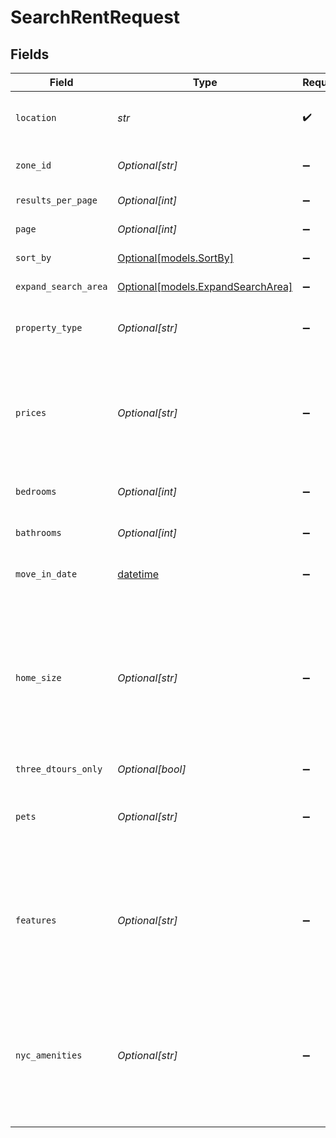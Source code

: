 # SearchRentRequest


## Fields

| Field                                                                                                                                                                                                                                                                                                                | Type                                                                                                                                                                                                                                                                                                                 | Required                                                                                                                                                                                                                                                                                                             | Description                                                                                                                                                                                                                                                                                                          |
| -------------------------------------------------------------------------------------------------------------------------------------------------------------------------------------------------------------------------------------------------------------------------------------------------------------------- | -------------------------------------------------------------------------------------------------------------------------------------------------------------------------------------------------------------------------------------------------------------------------------------------------------------------- | -------------------------------------------------------------------------------------------------------------------------------------------------------------------------------------------------------------------------------------------------------------------------------------------------------------------- | -------------------------------------------------------------------------------------------------------------------------------------------------------------------------------------------------------------------------------------------------------------------------------------------------------------------- |
| `location`                                                                                                                                                                                                                                                                                                           | *str*                                                                                                                                                                                                                                                                                                                | :heavy_check_mark:                                                                                                                                                                                                                                                                                                   | Location can be retrieved from /properties/auto-complete endpoint (data->autocomplete->id).<br/>Example: city:New York, NY<br/>                                                                                                                                                                                      |
| `zone_id`                                                                                                                                                                                                                                                                                                            | *Optional[str]*                                                                                                                                                                                                                                                                                                      | :heavy_minus_sign:                                                                                                                                                                                                                                                                                                   | For accurate results, you should select the correct zoneId for your area.<br/>Example: America/New_York<br/>                                                                                                                                                                                                         |
| `results_per_page`                                                                                                                                                                                                                                                                                                   | *Optional[int]*                                                                                                                                                                                                                                                                                                      | :heavy_minus_sign:                                                                                                                                                                                                                                                                                                   | Total number of records per API call.<br/>Example: 20<br/>                                                                                                                                                                                                                                                           |
| `page`                                                                                                                                                                                                                                                                                                               | *Optional[int]*                                                                                                                                                                                                                                                                                                      | :heavy_minus_sign:                                                                                                                                                                                                                                                                                                   | The page index, for paging purpose.<br/>Example: 2<br/>                                                                                                                                                                                                                                                              |
| `sort_by`                                                                                                                                                                                                                                                                                                            | [Optional[models.SortBy]](../models/sortby.md)                                                                                                                                                                                                                                                                       | :heavy_minus_sign:                                                                                                                                                                                                                                                                                                   | Sort by.<br/>Example: relevance<br/>                                                                                                                                                                                                                                                                                 |
| `expand_search_area`                                                                                                                                                                                                                                                                                                 | [Optional[models.ExpandSearchArea]](../models/expandsearcharea.md)                                                                                                                                                                                                                                                   | :heavy_minus_sign:                                                                                                                                                                                                                                                                                                   | Expand search area.<br/>Example: 1<br/>                                                                                                                                                                                                                                                                              |
| `property_type`                                                                                                                                                                                                                                                                                                      | *Optional[str]*                                                                                                                                                                                                                                                                                                      | :heavy_minus_sign:                                                                                                                                                                                                                                                                                                   | Property type. It can input multiple values, and the values should be separated by commas.<br/>Example: condo,co_op<br/>                                                                                                                                                                                             |
| `prices`                                                                                                                                                                                                                                                                                                             | *Optional[str]*                                                                                                                                                                                                                                                                                                      | :heavy_minus_sign:                                                                                                                                                                                                                                                                                                   | Prices. Min and max prices should be separated by commas.<br/>Example: 1200,12345<br/>In the case of only having the minimum price: Example: 1200,<br/>In the case of only having the maximum price: Example: ,12345<br/>In case of having both: Example: 1200,12345<br/>                                            |
| `bedrooms`                                                                                                                                                                                                                                                                                                           | *Optional[int]*                                                                                                                                                                                                                                                                                                      | :heavy_minus_sign:                                                                                                                                                                                                                                                                                                   | Bedrooms. It has a value ranging from 0 to 5.<br/>Example: 5<br/>                                                                                                                                                                                                                                                    |
| `bathrooms`                                                                                                                                                                                                                                                                                                          | *Optional[int]*                                                                                                                                                                                                                                                                                                      | :heavy_minus_sign:                                                                                                                                                                                                                                                                                                   | Bathrooms. It has a value ranging from 1 to 5.<br/>Example: 5<br/>                                                                                                                                                                                                                                                   |
| `move_in_date`                                                                                                                                                                                                                                                                                                       | [datetime](https://docs.python.org/3/library/datetime.html#datetime-objects)                                                                                                                                                                                                                                         | :heavy_minus_sign:                                                                                                                                                                                                                                                                                                   | Move-in date. Show listings available by this date.<br/>Example: 2024-05-01<br/>                                                                                                                                                                                                                                     |
| `home_size`                                                                                                                                                                                                                                                                                                          | *Optional[str]*                                                                                                                                                                                                                                                                                                      | :heavy_minus_sign:                                                                                                                                                                                                                                                                                                   | Home size. Min and max home size should be separated by commas.<br/>Example: 500,1000<br/>In the case of only having the minimum size: Example: 500,<br/>In the case of only having the maximum size: Example: ,1000<br/>In case of having both: Example: 500,1000<br/>Some example values:<br/>500: 500 sqft<br/>750: 750 sqft<br/>1000: 1000 sqft<br/> |
| `three_dtours_only`                                                                                                                                                                                                                                                                                                  | *Optional[bool]*                                                                                                                                                                                                                                                                                                     | :heavy_minus_sign:                                                                                                                                                                                                                                                                                                   | 3D tours only.<br/>                                                                                                                                                                                                                                                                                                  |
| `pets`                                                                                                                                                                                                                                                                                                               | *Optional[str]*                                                                                                                                                                                                                                                                                                      | :heavy_minus_sign:                                                                                                                                                                                                                                                                                                   | Pets. It can input multiple values, and the values should be separated by commas.<br/>Example: cats,dogs<br/>cats: Cats OK<br/>dogs: Dogs OK<br/>no_pets_allowed: No Pets Allowed<br/>                                                                                                                               |
| `features`                                                                                                                                                                                                                                                                                                           | *Optional[str]*                                                                                                                                                                                                                                                                                                      | :heavy_minus_sign:                                                                                                                                                                                                                                                                                                   | Features. It can input multiple values, and the values should be separated by commas.<br/>Example: washer_dryer,garage_1_or_more<br/>washer_dryer: In-home Laundry<br/>garage_1_or_more: Parking<br/>central_air: Air Conditioning<br/>swimming_pool: Pool<br/>community_gym: Gym/Fitness Center<br/>                |
| `nyc_amenities`                                                                                                                                                                                                                                                                                                      | *Optional[str]*                                                                                                                                                                                                                                                                                                      | :heavy_minus_sign:                                                                                                                                                                                                                                                                                                   | NYC amenities. It can input multiple values, and the values should be separated by commas.<br/>Example: community_doorman,community_elevator<br/>community_doorman: Doorman<br/>community_elevator: Elevator<br/>dishwasher: Dishwasher<br/>community_outdoor_space: Outdoor Space<br/>laundry_room: Laundry Room<br/> |